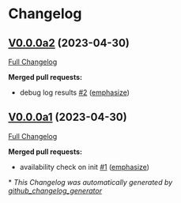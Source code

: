 # Changelog

## [V0.0.0a2](https://github.com/OpenVoiceOS/ovos-translate-plugin-deepl/tree/V0.0.0a2) (2023-04-30)

[Full Changelog](https://github.com/OpenVoiceOS/ovos-translate-plugin-deepl/compare/V0.0.0a1...V0.0.0a2)

**Merged pull requests:**

- debug log results [\#2](https://github.com/OpenVoiceOS/ovos-translate-plugin-deepl/pull/2) ([emphasize](https://github.com/emphasize))

## [V0.0.0a1](https://github.com/OpenVoiceOS/ovos-translate-plugin-deepl/tree/V0.0.0a1) (2023-04-30)

[Full Changelog](https://github.com/OpenVoiceOS/ovos-translate-plugin-deepl/compare/6700f692da3638f6690f3232816604c9d95cf4df...V0.0.0a1)

**Merged pull requests:**

- availability check on init [\#1](https://github.com/OpenVoiceOS/ovos-translate-plugin-deepl/pull/1) ([emphasize](https://github.com/emphasize))



\* *This Changelog was automatically generated by [github_changelog_generator](https://github.com/github-changelog-generator/github-changelog-generator)*
